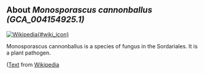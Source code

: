 
About *Monosporascus cannonballus (GCA\_004154925.1)* 
--------------------------------------------------------------

[![Wikipedia](/img/wikipedia_logo_v2_en.png){#wiki_icon}](http://en.wikipedia.org/wiki/Monosporascus_cannonballus)

Monosporascus cannonballus is a species of fungus in the Sordariales. It is a
plant pathogen.

([Text](http://en.wikipedia.org/wiki/Monosporascus_cannonballus) from [Wikipedia](http://en.wikipedia.org/) 

